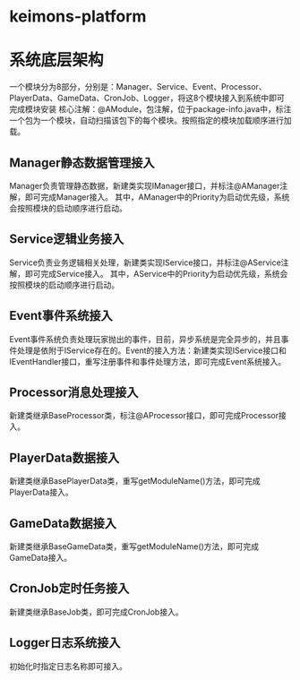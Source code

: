 # keimons-platform
<h1>系统底层架构</h1>

一个模块分为8部分，分别是：Manager、Service、Event、Processor、PlayerData、GameData、CronJob、Logger，将这8个模块接入到系统中即可完成模块安装
核心注解：@AModule，包注解，位于package-info.java中，标注一个包为一个模块，自动扫描该包下的每个模块。按照指定的模块加载顺序进行加载。

<h2>Manager静态数据管理接入</h2>
Manager负责管理静态数据，新建类实现IManager接口，并标注@AManager注解，即可完成Manager接入。
其中，AManager中的Priority为启动优先级，系统会按照模块的启动顺序进行启动。

<h2>Service逻辑业务接入</h2>
Service负责业务逻辑相关处理，新建类实现IService接口，并标注@AService注解，即可完成Service接入。
其中，AService中的Priority为启动优先级，系统会按照模块的启动顺序进行启动。

<h2>Event事件系统接入</h2>
Event事件系统负责处理玩家抛出的事件，目前，异步系统是完全异步的，并且事件处理是依附于IService存在的。Event的接入方法：新建类实现IService接口和IEventHandler接口，重写注册事件和事件处理方法，即可完成Event系统接入。

<h2>Processor消息处理接入</h2>
新建类继承BaseProcessor类，标注@AProcessor接口，即可完成Processor接入。

<h2>PlayerData数据接入</h2>
新建类继承BasePlayerData类，重写getModuleName()方法，即可完成PlayerData接入。

<h2>GameData数据接入</h2>
新建类继承BaseGameData类，重写getModuleName()方法，即可完成GameData接入。

<h2>CronJob定时任务接入</h2>
新建类继承BaseJob类，即可完成CronJob接入。

<h2>Logger日志系统接入</h2>
初始化时指定日志名称即可接入。

